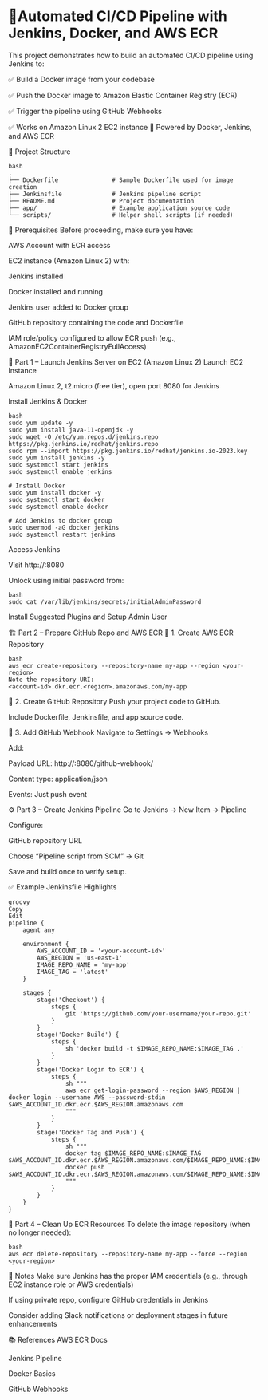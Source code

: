# 🚀Automated CI/CD Pipeline with Jenkins, Docker, and AWS ECR
This project demonstrates how to build an automated CI/CD pipeline using Jenkins to:

✅ Build a Docker image from your codebase

✅ Push the Docker image to Amazon Elastic Container Registry (ECR)

✅ Trigger the pipeline using GitHub Webhooks

✅ Works on Amazon Linux 2 EC2 instance
🐳 Powered by Docker, Jenkins, and AWS ECR

📁 Project Structure
```
bash
.
├── Dockerfile               # Sample Dockerfile used for image creation
├── Jenkinsfile              # Jenkins pipeline script
├── README.md                # Project documentation
├── app/                     # Example application source code
└── scripts/                 # Helper shell scripts (if needed)
```
🧩 Prerequisites
Before proceeding, make sure you have:

AWS Account with ECR access

EC2 instance (Amazon Linux 2) with:

Jenkins installed

Docker installed and running

Jenkins user added to Docker group

GitHub repository containing the code and Dockerfile

IAM role/policy configured to allow ECR push (e.g., AmazonEC2ContainerRegistryFullAccess)

🔧 Part 1 – Launch Jenkins Server on EC2 (Amazon Linux 2)
Launch EC2 Instance

Amazon Linux 2, t2.micro (free tier), open port 8080 for Jenkins

Install Jenkins & Docker
```
bash
sudo yum update -y
sudo yum install java-11-openjdk -y
sudo wget -O /etc/yum.repos.d/jenkins.repo https://pkg.jenkins.io/redhat/jenkins.repo
sudo rpm --import https://pkg.jenkins.io/redhat/jenkins.io-2023.key
sudo yum install jenkins -y
sudo systemctl start jenkins
sudo systemctl enable jenkins

# Install Docker
sudo yum install docker -y
sudo systemctl start docker
sudo systemctl enable docker

# Add Jenkins to docker group
sudo usermod -aG docker jenkins
sudo systemctl restart jenkins
```
Access Jenkins

Visit http://<EC2-PUBLIC-IP>:8080

Unlock using initial password from:
```
bash
sudo cat /var/lib/jenkins/secrets/initialAdminPassword
```
Install Suggested Plugins and Setup Admin User

🏗️ Part 2 – Prepare GitHub Repo and AWS ECR
🔹 1. Create AWS ECR Repository
```
bash
aws ecr create-repository --repository-name my-app --region <your-region>
Note the repository URI:
<account-id>.dkr.ecr.<region>.amazonaws.com/my-app
```
🔹 2. Create GitHub Repository
Push your project code to GitHub.

Include Dockerfile, Jenkinsfile, and app source code.

🔹 3. Add GitHub Webhook
Navigate to Settings → Webhooks

Add:

Payload URL: http://<JENKINS-IP>:8080/github-webhook/

Content type: application/json

Events: Just push event

⚙️ Part 3 – Create Jenkins Pipeline
Go to Jenkins → New Item → Pipeline

Configure:

GitHub repository URL

Choose “Pipeline script from SCM” → Git

Save and build once to verify setup.

✅ Example Jenkinsfile Highlights
```
groovy
Copy
Edit
pipeline {
    agent any

    environment {
        AWS_ACCOUNT_ID = '<your-account-id>'
        AWS_REGION = 'us-east-1'
        IMAGE_REPO_NAME = 'my-app'
        IMAGE_TAG = 'latest'
    }

    stages {
        stage('Checkout') {
            steps {
                git 'https://github.com/your-username/your-repo.git'
            }
        }
        stage('Docker Build') {
            steps {
                sh 'docker build -t $IMAGE_REPO_NAME:$IMAGE_TAG .'
            }
        }
        stage('Docker Login to ECR') {
            steps {
                sh """
                aws ecr get-login-password --region $AWS_REGION | docker login --username AWS --password-stdin $AWS_ACCOUNT_ID.dkr.ecr.$AWS_REGION.amazonaws.com
                """
            }
        }
        stage('Docker Tag and Push') {
            steps {
                sh """
                docker tag $IMAGE_REPO_NAME:$IMAGE_TAG $AWS_ACCOUNT_ID.dkr.ecr.$AWS_REGION.amazonaws.com/$IMAGE_REPO_NAME:$IMAGE_TAG
                docker push $AWS_ACCOUNT_ID.dkr.ecr.$AWS_REGION.amazonaws.com/$IMAGE_REPO_NAME:$IMAGE_TAG
                """
            }
        }
    }
}
```
🧼 Part 4 – Clean Up ECR Resources
To delete the image repository (when no longer needed):
```
bash
aws ecr delete-repository --repository-name my-app --force --region <your-region>
```
📌 Notes
Make sure Jenkins has the proper IAM credentials (e.g., through EC2 instance role or AWS credentials)

If using private repo, configure GitHub credentials in Jenkins

Consider adding Slack notifications or deployment stages in future enhancements

📚 References
AWS ECR Docs

Jenkins Pipeline

Docker Basics

GitHub Webhooks
